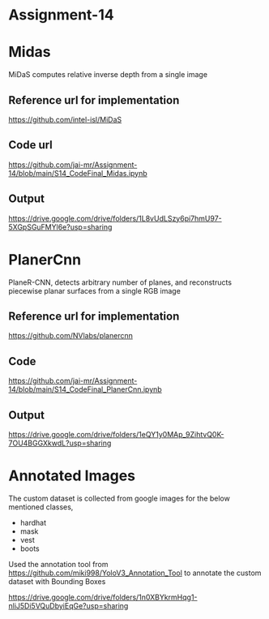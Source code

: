 # Assignment-14

# Midas 

MiDaS computes relative inverse depth from a single image

## Reference url for implementation
https://github.com/intel-isl/MiDaS

## Code url
https://github.com/jai-mr/Assignment-14/blob/main/S14_CodeFinal_Midas.ipynb

## Output
https://drive.google.com/drive/folders/1L8vUdLSzy6pi7hmU97-5XGpSGuFMYl6e?usp=sharing

# PlanerCnn
PlaneR-CNN, detects arbitrary number of planes, and reconstructs piecewise planar surfaces from a single RGB image

## Reference url for implementation
https://github.com/NVlabs/planercnn

## Code
https://github.com/jai-mr/Assignment-14/blob/main/S14_CodeFinal_PlanerCnn.ipynb

## Output
https://drive.google.com/drive/folders/1eQY1y0MAp_9ZihtvQ0K-7OU4BGGXkwdL?usp=sharing

# Annotated Images
The custom dataset is collected from google images for the below mentioned classes,
* hardhat
* mask
* vest
* boots

Used the annotation tool from https://github.com/miki998/YoloV3_Annotation_Tool to annotate the custom dataset with Bounding Boxes

https://drive.google.com/drive/folders/1n0XBYkrmHqg1-nliJ5Di5VQuDbyiEqGe?usp=sharing
 
